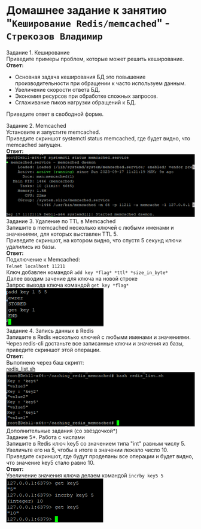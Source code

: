 # Домашнее задание к занятию "`Кеширование Redis/memcached`" - `Стрекозов Владимир`
Задание 1. Кеширование  
Приведите примеры проблем, которые может решить кеширование.  
**Ответ:**  
* Основная задача кеширования БД это повышение производительности при обращении к часто используем данным.  
* Увеличение скорости ответа БД.  
* Экономия ресурсов при обработке сложных запросов.  
* Сглаживание пиков нагрузки обращений к БД.  

Приведите ответ в свободной форме.

Задание 2. Memcached  
Установите и запустите memcached.  
Приведите скриншот systemctl status memcached, где будет видно, что memcached запущен.  
**Ответ:**  
![](https://github.com/Svalker1989/caching_redis_memcached/blob/main/Z2.PNG)  
Задание 3. Удаление по TTL в Memcached  
Запишите в memcached несколько ключей с любыми именами и значениями, для которых выставлен TTL 5.  
Приведите скриншот, на котором видно, что спустя 5 секунд ключи удалились из базы.  
**Ответ:**  
Подключение к Memcached:  
`Telnet localhost 11211`  
Ключ добавлен командой `add key *flag* *ttl* *size_in_byte*`  
Далее вводим зачение для ключа на новой строке  
Запрос вывода ключа командой `get key *flag*`  
![](https://github.com/Svalker1989/caching_redis_memcached/blob/main/Z3.PNG)  
Задание 4. Запись данных в Redis  
Запишите в Redis несколько ключей с любыми именами и значениями.  
Через redis-cli достаньте все записанные ключи и значения из базы, приведите скриншот этой операции.  
**Ответ:**  
Выполнено через баш скрипт:  
[redis_list.sh](https://github.com/Svalker1989/caching_redis_memcached/blob/main/redis_list.sh)  
![](https://github.com/Svalker1989/caching_redis_memcached/blob/main/Z4.PNG)  
Дополнительные задания (со звёздочкой*)  
Задание 5*. Работа с числами  
Запишите в Redis ключ key5 со значением типа "int" равным числу 5. Увеличьте его на 5, чтобы в итоге в значении лежало число 10.  
Приведите скриншот, где будут проделаны все операции и будет видно, что значение key5 стало равно 10.  
**Ответ:**  
Увеличение значения ключа делаем командой `incrby key5 5`  
![](https://github.com/Svalker1989/caching_redis_memcached/blob/main/Z5.PNG)
